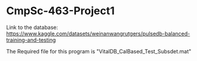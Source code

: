 ﻿# CmpSc-463-Project1

Link to the database: 
https://www.kaggle.com/datasets/weinanwangrutgers/pulsedb-balanced-training-and-testing

The Required file for this program is "VitalDB_CalBased_Test_Subsdet.mat"

